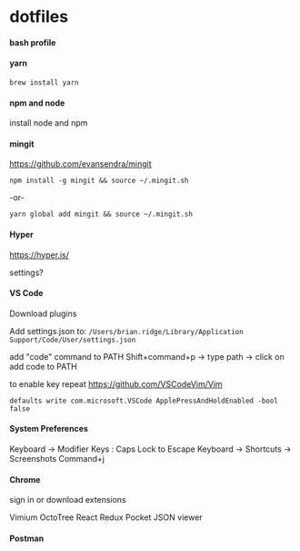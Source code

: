 # dotfiles

#### bash profile

#### yarn
```
brew install yarn
```
#### npm and node 
install node and npm

#### mingit
https://github.com/evansendra/mingit
```
npm install -g mingit && source ~/.mingit.sh
```
-or-
```
yarn global add mingit && source ~/.mingit.sh
```

#### Hyper
https://hyper.is/

settings?

#### VS Code

Download plugins

Add settings.json to:
`/Users/brian.ridge/Library/Application Support/Code/User/settings.json`

add "code" command to PATH
Shift+command+p -> type path -> click on add code to PATH

to enable key repeat
https://github.com/VSCodeVim/Vim
```
defaults write com.microsoft.VSCode ApplePressAndHoldEnabled -bool false
```

#### System Preferences
Keyboard -> Modifier Keys : Caps Lock to Escape
Keyboard -> Shortcuts -> Screenshots Command+j

#### Chrome
sign in or download extensions

Vimium
OctoTree
React
Redux
Pocket
JSON viewer

#### Postman

